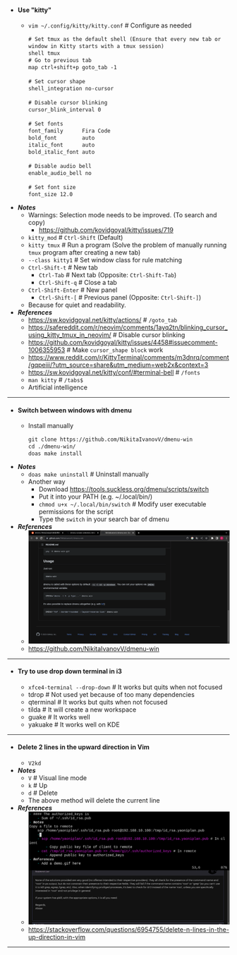 - #### Use "kitty"
    - `vim ~/.config/kitty/kitty.conf` # Configure as needed
      ```
      # Set tmux as the default shell (Ensure that every new tab or window in Kitty starts with a tmux session)
      shell tmux
      # Go to previous tab
      map ctrl+shift+p goto_tab -1

      # Set cursor shape
      shell_integration no-cursor

      # Disable cursor blinking
      cursor_blink_interval 0

      # Set fonts
      font_family      Fira Code
      bold_font        auto
      italic_font      auto
      bold_italic_font auto

      # Disable audio bell
      enable_audio_bell no

      # Set font size
      font_size 12.0
      ```
- ***Notes***
    - Warnings: Selection mode needs to be improved. (To search and copy)
        - https://github.com/kovidgoyal/kitty/issues/719
    - `kitty_mod` # `Ctrl-Shift` (Default)
    - `kitty tmux` # Run a program (Solve the problem of manually running `tmux` program after creating a new tab)
    - `--class kitty1` # Set window class for rule matching
    - `Ctrl-Shift-t` # New tab
        - `Ctrl-Tab` # Next tab (Opposite: `Ctrl-Shift-Tab`)
        - `Ctrl-Shift-q` # Close a tab
    - `Ctrl-Shift-Enter` # New panel
        - `Ctrl-Shift-[` # Previous panel (Opposite: `Ctrl-Shift-]`)
    - Because for quiet and readability.
- ***References***
    - https://sw.kovidgoyal.net/kitty/actions/ # `/goto_tab`
    - https://safereddit.com/r/neovim/comments/1ayq2tn/blinking_cursor_using_kitty_tmux_in_neovim/ # Disable cursor blinking
    - https://github.com/kovidgoyal/kitty/issues/4458#issuecomment-1006355953 # Make `cursor_shape block` work
    - https://www.reddit.com/r/KittyTerminal/comments/m3dnrq/comment/gqpeiii/?utm_source=share&utm_medium=web2x&context=3
    - https://sw.kovidgoyal.net/kitty/conf/#terminal-bell # `/fonts`
    - `man kitty` # `/tabs$`
    - Artificial intelligence
- ---
- #### Switch between windows with dmenu
    - Install manually
      ```
      git clone https://github.com/NikitaIvanovV/dmenu-win
      cd ./dmenu-win/
      doas make install
      ```
- ***Notes***
    - `doas make uninstall` # Uninstall manually
    - Another way
        - Download https://tools.suckless.org/dmenu/scripts/switch
        - Put it into your PATH (e.g. ~/.local/bin/)
        - `chmod u+x ~/.local/bin/switch` # Modify user executable permissions for the script
        - Type the `switch` in your search bar of dmenu
- ***References***
    - ![2023-02-09_10:26:27.gif](./assets/2023-02-09_10:26:27.gif)
    - https://github.com/NikitaIvanovV/dmenu-win
- ---
- #### Try to use drop down terminal in i3
    - `xfce4-terminal --drop-down` # It works but quits when not focused
    - tdrop # Not used yet because of too many dependencies
    - qterminal # It works but quits when not focused
    - tilda # It will create a new workspace
    - guake # It works well
    - yakuake # It works well on KDE
- ---
- #### Delete 2 lines in the upward direction in Vim
    - `V2kd`
- ***Notes***
    - `V` # Visual line mode
    - `k` # Up
    - `d` # Delete
    - The above method will delete the current line
- ***References***
    - ![2023-02-20_14:35:30.gif](./assets/2023-02-20_14:35:30.gif)
    - https://stackoverflow.com/questions/6954755/delete-n-lines-in-the-up-direction-in-vim
- ---
